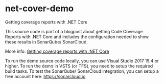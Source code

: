 # net-cover-demo
Getting coverage reports with .NET Core

This source code is part of a blogpost about getting Code Coverage Reports with .NET Core and includes the configuration needed to show these results in SonarQube/ SonarCloud.

More info: [Getting coverage reports with .NET Core](https://yuriburger.net/)

To run the demo source code locally, you can use Visual Studio 2017 15.4 or higher. 
To run the demo in VSTS (or TFS), you need to setup the required build tasks.
To test the SonarQube/ SonarCloud integration, you can setup a free account here: https://sonarcloud.io
